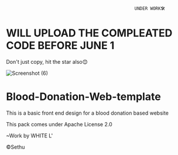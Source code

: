                                                      UNDER WORK🛠
# WILL UPLOAD THE COMPLEATED CODE BEFORE JUNE 1
Don't just copy, hit the star also😊

![Screenshot (6)](https://user-images.githubusercontent.com/118425907/221409916-a24bff30-05b3-499e-bf75-4a0fa2d010c8.png)




# Blood-Donation-Web-template
This is a basic front end design for a blood donation based website

This pack comes under Apache License 2.0  

~Work by WHITE L'
  
  ©Sethu


